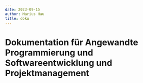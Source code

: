 ```yaml
---
date: 2023-09-15
author: Marius Hau  
title: doku
---
```

# Dokumentation für Angewandte Programmierung und Softwareentwicklung und Projektmanagement

# 